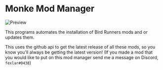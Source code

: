 # Monke Mod Manager
![Preview](https://i.imgur.com/8WOWdE8.png)

This programs automates the installation of Bird Runners mods and or updates them.


This uses the github api to get the latest release of all these mods, so you know you'll always be getting the latest version!
(If you made a mod that you would like to put on this mod manager send me a message on Discord, `fexlar#0438`)
